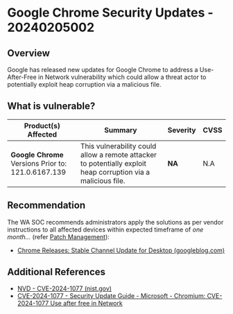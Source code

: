 # Google Chrome Security Updates - 20240205002

## Overview

Google has released new updates for Google Chrome to address a Use-After-Free in Network vulnerability which could allow a threat actor to potentially exploit heap corruption via a malicious file.

## What is vulnerable?

| Product(s) Affected | Summary | Severity     | CVSS |
| ------------------- | ------- | ------------ | ---- |
| **Google Chrome** <br /> Versions Prior to: 121.0.6167.139  | This vulnerability could allow a remote attacker to potentially exploit heap corruption via a malicious file. | **NA**       | N.A  |

## Recommendation

The WA SOC recommends administrators apply the solutions as per vendor instructions to all affected devices within expected timeframe of *one month...* (refer [Patch Management](../guidelines/patch-management.md)):

- [Chrome Releases: Stable Channel Update for Desktop (googleblog.com)](https://chromereleases.googleblog.com/2024/01/stable-channel-update-for-desktop_30.html)

## Additional References

- [NVD - CVE-2024-1077 (nist.gov)](https://nvd.nist.gov/vuln/detail/CVE-2024-1077)
- [CVE-2024-1077 - Security Update Guide - Microsoft - Chromium: CVE-2024-1077 Use after free in Network](https://msrc.microsoft.com/update-guide/vulnerability/CVE-2024-1077)
